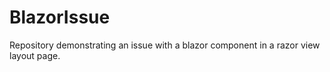 # BlazorIssue
Repository demonstrating an issue with a blazor component in a razor view layout page.
